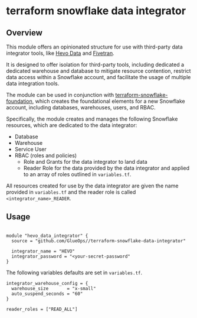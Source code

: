 # terraform snowflake data integrator

## Overview

This module offers an opinionated structure for use with third-party data integrator tools, like [Hevo Data](https://hevodata.com/) and [Fivetran](https://www.fivetran.com/).

It is designed to offer isolation for third-party tools, including dedicated a dedicated warehouse and database to mitigate resource contention, restrict data access within a Snowflake account, and facilitate the usage of multiple data integration tools.

The module can be used in conjunction with [terraform-snowflake-foundation](https://github.com/GlueOps/terraform-snowflake-foundation), which creates the foundational elements for a new Snowflake account, including databases, warehouses, users, and RBAC.

Specifically, the module creates and manages the following Snowflake resources, which are dedicated to the data integrator:
 * Database
 * Warehouse
 * Service User
 * RBAC (roles and policies)
   * Role and Grants for the data integrator to land data
   * Reader Role for the data provided by the data integrator and applied to an array of roles outlined in `variables.tf`.

All resources created for use by the data integrator are given the name provided in `variables.tf` and the reader role is called `<integrator_name>_READER`.

## Usage

```hcl

module "hevo_data_integrator" {
  source = "github.com/GlueOps//terraform-snowflake-data-integrator"

  integrator_name = "HEVO"
  integrator_password = "<your-secret-password"
}
```

The following variables defaults are set in `variables.tf`.

```hcl
integrator_warehouse_config = {
  warehouse_size       = "x-small"
  auto_suspend_seconds = "60"
}

reader_roles = ["READ_ALL"]
```